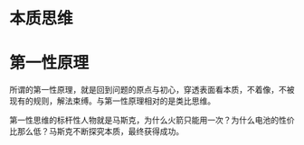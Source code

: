 # 本质思维

# 第一性原理

所谓的第一性原理，就是回到问题的原点与初心，穿透表面看本质，不着像，不被现有的规则，解法束缚。与第一性原理相对的是类比思维。

第一性思维的标杆性人物就是马斯克，为什么火箭只能用一次？为什么电池的性价比那么低？马斯克不断探究本质，最终获得成功。